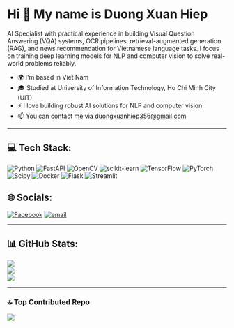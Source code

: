 # Hi 👋 My name is Duong Xuan Hiep

AI Specialist with practical experience in building Visual Question Answering (VQA) systems, OCR pipelines, retrieval-augmented generation (RAG), and news recommendation for Vietnamese language tasks. I focus on training deep learning models for NLP and computer vision to solve real-world problems reliably.

- 🌍 I'm based in Viet Nam
- 🎓 Studied at University of Information Technology, Ho Chi Minh City (UIT)
- ⚡ I love building robust AI solutions for NLP and computer vision.
- 📫 You can contact me via [duongxuanhiep356@gmail.com](mailto:duongxuanhiep356@gmail.com)

---

## 💻 Tech Stack:
![Python](https://img.shields.io/badge/python-3670A0?style=flat&logo=python&logoColor=ffdd54) ![FastAPI](https://img.shields.io/badge/FastAPI-005571?style=flat&logo=fastapi) ![OpenCV](https://img.shields.io/badge/opencv-%23white.svg?style=flat&logo=opencv&logoColor=white) ![scikit-learn](https://img.shields.io/badge/scikit--learn-%23F7931E.svg?style=flat&logo=scikit-learn&logoColor=white) ![TensorFlow](https://img.shields.io/badge/TensorFlow-%23FF6F00.svg?style=flat&logo=TensorFlow&logoColor=white) ![PyTorch](https://img.shields.io/badge/PyTorch-%23EE4C2C.svg?style=flat&logo=PyTorch&logoColor=white) ![Scipy](https://img.shields.io/badge/SciPy-%230C55A5.svg?style=flat&logo=scipy&logoColor=%white) ![Docker](https://img.shields.io/badge/docker-%230db7ed.svg?style=flat&logo=docker&logoColor=white) ![Flask](https://img.shields.io/badge/flask-%23000.svg?style=flat&logo=flask&logoColor=white) ![Streamlit](https://img.shields.io/badge/Streamlit-%23FE4B4B.svg?style=flat&logo=streamlit&logoColor=white)

## 🌐 Socials:
[![Facebook](https://img.shields.io/badge/Facebook-%231877F2.svg?logo=Facebook&logoColor=white)]([https://facebook.com/a](https://www.facebook.com/xuan.hiep1212)) [![email](https://img.shields.io/badge/Email-D14836?logo=gmail&logoColor=white)](mailto:duongxuanhiep356@gmail.com) 

---

## 📊 GitHub Stats:
![](https://github-readme-stats.vercel.app/api?username=XuanHiepp&theme=default&hide_border=false&include_all_commits=false&count_private=false)<br/>
![](https://nirzak-streak-stats.vercel.app/?user=XuanHiepp&theme=default&hide_border=false)<br/>
![](https://github-readme-stats.vercel.app/api/top-langs/?username=XuanHiepp&theme=default&hide_border=false&include_all_commits=false&count_private=false&layout=compact)

---

### 🔝 Top Contributed Repo
![](https://github-contributor-stats.vercel.app/api?username=XuanHiepp&limit=5&theme=default&combine_all_yearly_contributions=true)

